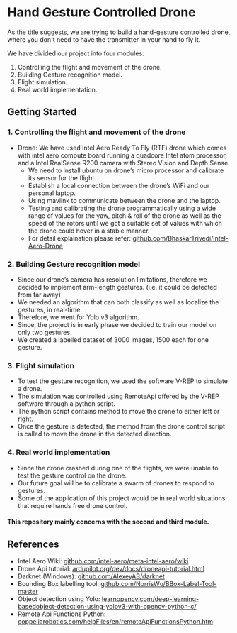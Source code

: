 # Hand Gesture Controlled Drone
As the title suggests, we are trying to build a hand-gesture controlled drone, where you don't need to have the transmitter in your hand to fly it.

We have divided our project into four modules:
1. Controlling the flight and movement of the drone.
2. Building Gesture recognition model.
3. Flight simulation.
4. Real world implementation.

## Getting Started

### 1. Controlling the flight and movement of the drone
* Drone: We have used Intel Aero Ready To Fly (RTF) drone which comes with intel aero compute board running a quadcore Intel atom processor, and a Intel RealSense R200 camera with Stereo Vision and Depth Sense.
  * We need to install ubuntu on drone’s micro processor and calibrate its sensor for the flight.
  * Establish a local connection between the drone’s WiFi and our personal laptop.
  * Using mavlink to communicate between the drone and the laptop.
  * Testing and calibrating the drone programmatically using a wide range of values for the yaw, pitch & roll of the drone as well as the       speed of the rotors until we got a suitable set of values with which the drone could hover in a stable manner.
  * For detail explaination please refer: [github.com/BhaskarTrivedi/Intel-Aero-Drone](https://github.com/BhaskarTrivedi/Intel-Aero-Drone)

### 2. Building Gesture recognition model
* Since our drone’s camera has resolution limitations, therefore we decided to implement arm-length gestures. (i.e. it could be detected from far away)
* We needed an algorithm that can both classify as well as localize the gestures, in real-time.
* Therefore, we went for Yolo v3 algorithm.
* Since, the project is in early phase we decided to train our model on only two gestures.
* We created a labelled dataset of 3000 images, 1500 each for one gesture.

### 3. Flight simulation
* To test the gesture recognition, we used the software V-REP to simulate a drone.
* The simulation was controlled using RemoteApi offered by the V-REP software through a python script.
* The python script contains method to move the drone to either left or right.
* Once the gesture is detected, the method from the drone control script is called to move the drone in the detected direction.

### 4. Real world implementation
* Since the drone crashed during one of the flights, we were unable to test the gesture control on the drone.
* Our future goal will be to calibrate a swarm of drones to respond to gestures.
* Some of the application of this project would be in real world situations that require hands free drone control.

#### This repository mainly concerns with the second and third module.

## References
* Intel Aero Wiki: [github.com/intel-aero/meta-intel-aero/wiki](https://github.com/intel-aero/meta-intel-aero/wiki)
* Drone Api tutorial: [ardupilot.org/dev/docs/droneapi-tutorial.html](http://ardupilot.org/dev/docs/droneapi-tutorial.html)
* Darknet (Windows): [github.com/AlexeyAB/darknet](https://github.com/AlexeyAB/darknet)
* Bounding Box labelling tool: [github.com/NorrisWu/BBox-Label-Tool-master](https://github.com/NorrisWu/BBox-Label-Tool-master)
* Object detection using Yolo: [learnopencv.com/deep-learning-basedobject-detection-using-yolov3-with-opencv-python-c/](https://www.learnopencv.com/deep-learning-basedobject-detection-using-yolov3-with-opencv-python-c/)
* Remote Api Functions Python: [coppeliarobotics.com/helpFiles/en/remoteApiFunctionsPython.htm](http://www.coppeliarobotics.com/helpFiles/en/remoteApiFunctionsPython.htm)
